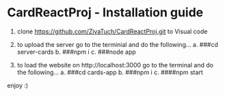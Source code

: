 # CardReactProj - Installation guide

1. clone https://github.com/ZivaTuch/CardReactProj.git to Visual code

2. to upload the server go to the terminial and do the following...
      a.  ###cd server-cards
      b.  ###npm i
      c.  ###node app

3. to load the website on http://localhost:3000 go to the terminal and do the following...
     a.  ###cd cards-app
     b.  ###npm i
     c.  ####npm start

 enjoy :)  
   
   
